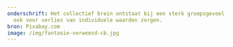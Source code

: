 ```yaml
---
onderschrift: Het collectief brein ontstaat bij een sterk groepsgevoel, maar kan
  ook voor verlies van individuele waarden zorgen.
bron: Pixabay.com
image: /img/fantasie-verweesd-cb.jpg
---
```

